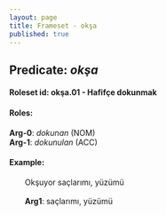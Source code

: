 ```yaml
---
layout: page
title: Frameset - okşa
published: true
---
```

<h2>Predicate: <i>okşa</i></h2>
<h4>Roleset id: okşa.01 - Hafifçe dokunmak<br>
<h4>Roles:</h4>
<b>Arg-0</b>: <i>dokunan</i>  (NOM) <br>
<b>Arg-1</b>: <i>dokunulan</i>  (ACC) <br>
<h4>Example:</h4>
&emsp;&emsp;Okşuyor saçlarımı, yüzümü<br><br>
&emsp;&emsp;<b>Arg1</b>:  saçlarımı, yüzümü<br>

